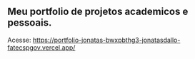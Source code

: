## Meu portfolio de projetos academicos e pessoais.

Acesse: https://portfolio-jonatas-bwxpbthg3-jonatasdallo-fatecspgov.vercel.app/
